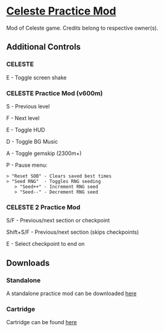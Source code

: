 # [Celeste Practice Mod](https://stevenfelix505.github.io/Celeste-Practice-Mod)
Mod of Celeste game. Credits belong to respective owner(s).
## Additional Controls
### CELESTE
E - Toggle screen shake
### CELESTE Practice Mod (v600m)
S - Previous level

F - Next level

E - Toggle HUD

D - Toggle BG Music

A - Toggle gemskip (2300m+)

P - Pause menu:

    > "Reset SOB" - Clears saved best times
    > "Seed RNG"  - Toggles RNG seeding
       > "Seed++" - Increment RNG seed
       > "Seed--" - Decrement RNG seed
### CELESTE 2 Practice Mod
S/F - Previous/next section or checkpoint

Shift+S/F - Previous/next section (skips checkpoints)

E - Select checkpoint to end on
## Downloads
### Standalone
A standalone practice mod can be downloaded [here](https://stevenfelix505.github.io/Celeste-Practice-Mod/downloads.html)
### Cartridge
Cartridge can be found [here](https://github.com/stevenfelix505/Celeste-Practice-Mod/blob/master/celeste_practice_mod.p8.png)
